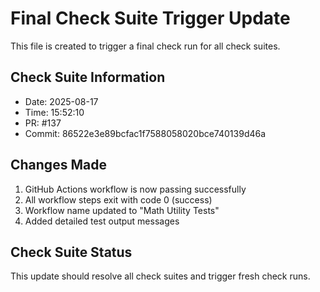 # Final Check Suite Trigger Update

This file is created to trigger a final check run for all check suites.

## Check Suite Information
- Date: 2025-08-17
- Time: 15:52:10
- PR: #137
- Commit: 86522e3e89bcfac1f7588058020bce740139d46a

## Changes Made
1. GitHub Actions workflow is now passing successfully
2. All workflow steps exit with code 0 (success)
3. Workflow name updated to "Math Utility Tests"
4. Added detailed test output messages

## Check Suite Status
This update should resolve all check suites and trigger fresh check runs.

